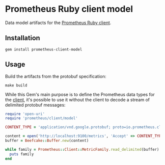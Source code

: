 # Prometheus Ruby client model

Data model artifacts for the [Prometheus Ruby client][1].

## Installation

    gem install prometheus-client-model

## Usage

Build the artifacts from the protobuf specification:

    make build

While this Gem's main purpose is to define the Prometheus data types for the
[client][1], it's possible to use it without the client to decode a stream of
delimited protobuf messages:

```ruby
require 'open-uri'
require 'prometheus/client/model'

CONTENT_TYPE = 'application/vnd.google.protobuf; proto=io.prometheus.client.MetricFamily; encoding=delimited'

content = open('http://localhost:9100/metrics', 'Accept' => CONTENT_TYPE).read
buffer = Beefcake::Buffer.new(content)

while family = Prometheus::Client::MetricFamily.read_delimited(buffer)
  puts family
end
```

[1]: https://github.com/prometheus/client_ruby
